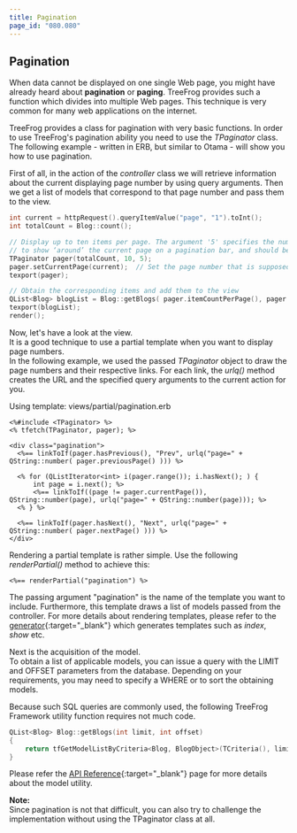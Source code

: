```yaml
---
title: Pagination
page_id: "080.080"
---
```


## Pagination

When data cannot be displayed on one single Web page, you might have already heard about **pagination** or **paging**. TreeFrog provides such a function which divides into multiple Web pages. This technique is very common for many web applications on the internet.

TreeFrog provides a class for pagination with very basic functions. In order to use TreeFrog's pagination ability you need to use the *TPaginator* class. The following example - written in ERB, but similar to Otama - will show you how to use pagination.

First of all, in the action of the *controller* class we will retrieve information about the current displaying page number by using query arguments. Then we get a list of models that correspond to that page number and pass them to the view. 

```c++
int current = httpRequest().queryItemValue("page", "1").toInt();
int totalCount = Blog::count();

// Display up to ten items per page. The argument '5' specifies the number of pages
// to show ‘around’ the current page on a pagination bar, and should be an odd number
TPaginator pager(totalCount, 10, 5);
pager.setCurrentPage(current);  // Set the page number that is supposed to be displayed
texport(pager);

// Obtain the corresponding items and add them to the view 
QList<Blog> blogList = Blog::getBlogs( pager.itemCountPerPage(), pager.offset() );
texport(blogList);
render();
```

Now, let's have a look at the view.<br>
It is a good technique to use a partial template when you want to display page numbers.<br>
In the following example, we used the passed *TPaginator* object to draw the page numbers and their respective links. For each link, the *urlq()* method creates the URL and the specified query arguments to the current action for you.

Using template: views/partial/pagination.erb

```
<%#include <TPaginator> %>
<% tfetch(TPaginator, pager); %>

<div class="pagination">
  <%== linkToIf(pager.hasPrevious(), "Prev", urlq("page=" + QString::number( pager.previousPage() ))) %>

  <% for (QListIterator<int> i(pager.range()); i.hasNext(); ) {
      int page = i.next(); %>
      <%== linkToIf((page != pager.currentPage()), QString::number(page), urlq("page=" + QString::number(page))); %>
  <% } %>

  <%== linkToIf(pager.hasNext(), "Next", urlq("page=" + QString::number( pager.nextPage() ))) %>
</div>
```

Rendering a partial template is rather simple. Use the following *renderPartial()*  method to achieve this:

```
<%== renderPartial("pagination") %>
```

The passing argument "pagination" is the name of the template you want to include. Furthermore, this template draws a list of models passed from the controller. For more details about rendering templates, please refer to the [generator](/user-guide/en/generator/index.html){:target="_blank"} which generates templates such as *index*, *show* etc.

Next is the acquisition of the model.<br>
To obtain a list of applicable models, you can issue a query with the LIMIT and OFFSET parameters from the database. Depending on your requirements, you may need to specify a WHERE or to sort the obtaining models.

Because such SQL queries are commonly used, the following TreeFrog Framework utility function requires not much code.

```c++
QList<Blog> Blog::getBlogs(int limit, int offset)
{
    return tfGetModelListByCriteria<Blog, BlogObject>(TCriteria(), limit, offset);
}
```

Please refer the [API Reference](http://treefrogframework.org/tf_doxygen/tmodelutil_8h.html){:target="_blank"} page for more details about the model utility.

**Note:**<br>
Since pagination is not that difficult, you can also try to challenge the implementation without using the TPaginator class at all.